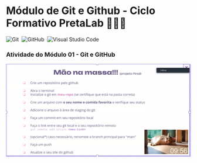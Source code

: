 # Módulo de Git e Github - Ciclo Formativo PretaLab 👩🏾‍💻
![Git](https://img.shields.io/badge/-Git-05122A?style=flat&logo=git)&nbsp;
![GitHub](https://img.shields.io/badge/-GitHub-05122A?style=flat&logo=github)&nbsp;
![Visual Studio Code](https://img.shields.io/badge/-Visual%20Studio%20Code-05122A?style=flat&logo=visual-studio-code&logoColor=007ACC)&nbsp;

### Atividade do Módulo 01 - Git e GitHub
![Exercicio Git](assets/exercicio-aula02.png)